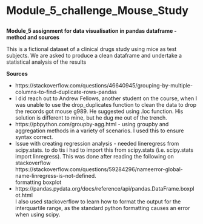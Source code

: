 # Module_5_challenge_Mouse_Study<p>
<p><b>Module_5 assignment for data visualisation in pandas dataframe - method and sources</b></p>
<p>This is a fictional dataset of a clinical drugs study using mice as test subjects. We are asked to produce a clean dataframe and undertake a statistical analysis of the results</p>

<p><b>Sources</b><ul><li>
https://stackoverflow.com/questions/46640945/grouping-by-multiple-columns-to-find-duplicate-rows-pandas</li>
<li>I did reach out to Andrew Fellows, another student on the course, when I was unable to use the drop_duplicates function to clean the data to drop the records got mouse g989. He suggested using .loc function. His solution is different to mine, but he dug me out of the trench.</li>
<li>https://pbpython.com/groupby-agg.html - using groupby and aggregation methods in a variety of scenarios. I used this to ensure syntax correct.</li>
<li>Issue with creating regression analysis - needed lineregress from scipy.stats. to do tis i had to import this from scipy.stats (i.e. scipy.stats import linregress). This was done after reading the following on stackoverflow https://stackoverflow.com/questions/59284296/nameerror-global-name-linregress-is-not-defined.</li>
formatting boxplot<li>https://pandas.pydata.org/docs/reference/api/pandas.DataFrame.boxplot.html</li>
I also used stackoverflow to learn how to format the output for the interquartile range, as the standard python formatting causes an error when using scipy.  
